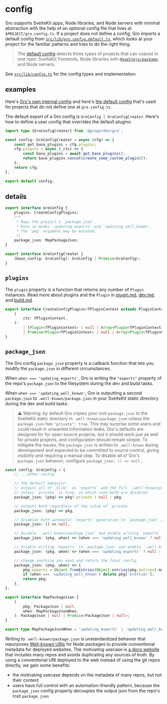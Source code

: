 # config

Gro supports SvelteKit apps, Node libraries, and Node servers with minimal abstraction
with the help of an optional config file that lives at `$PROJECT/gro.config.ts`.
If a project does not define a config, Gro imports a default config from
[`src/lib/gro.config.default.ts`](/src/lib/gro.config.default.ts),
which looks at your project for the familiar patterns and tries to do the right thing.

> The [default config](/src/lib/gro.config.default.ts)
> detects three types of projects that can coexist in one repo:
> SvelteKit frontends,
> Node libraries with [`@sveltejs/package`](https://kit.svelte.dev/docs/packaging),
> and Node servers.

See [`src/lib/config.ts`](/src/lib/config.ts) for the config types and implementation.

## examples

Here's [Gro's own internal config](/gro.config.ts) and
here's [the default config](/src/lib/gro.config.default.ts)
that's used for projects that do not define one at `gro.config.ts`.

The default export of a Gro config is `GroConfig | GroConfigCreator`.
Here's how to define a user config that overrides the default plugins:

```ts
import type {GroConfigCreator} from '@grogarden/gro';

const config: GroConfigCreator = async (cfg) => {
	const get_base_plugins = cfg.plugins;
	cfg.plugins = async (_ctx) => {
		const base_plugins = await get_base_plugins();
		return base_plugins.concat(create_some_custom_plugin());
	};
	return cfg;
};

export default config;
```

## details

```ts
export interface GroConfig {
	plugins: CreateConfigPlugins;
	/**
	 * Maps the project's `package.json`.
	 * Runs in modes 'updating_exports' and 'updating_well_known'.
	 * The `pkg` argument may be mutated.
	 */
	package_json: MapPackageJson;
}

export interface GroConfigCreator {
	(base_config: GroConfig): GroConfig | Promise<GroConfig>;
}
```

## `plugins`

The `plugin` property is a function that returns any number of `Plugin` instances.
Read more about plugins and the `Plugin` in
[plugin.md](plugin.md), [dev.md](dev.md#plugin), and [build.md](build.md#plugin).

```ts
export interface CreateConfigPlugins<TPluginContext extends PluginContext = PluginContext> {
	(
		ctx: TPluginContext,
	):
		| (Plugin<TPluginContext> | null | Array<Plugin<TPluginContext> | null>)
		| Promise<Plugin<TPluginContext> | null | Array<Plugin<TPluginContext> | null>>;
}
```

## `package_json`

The Gro config `package_json` property is a callback function
that lets you modify the `package.json` in different circumstances.

When `when === 'updating_exports'`, Gro is writing the `"exports"`
property of the repo's `package.json` to the filesystem during the dev and build tasks.

When `when === 'updating_well_known'`, Gro is outputting a second `package.json`
to `.well-known/package.json` in your SvelteKit static directory during the dev and build tasks.

> ⚠️ Warning: by default Gro copies your root `package.json`
> to the SvelteKit static directory in `.well-known/package.json`
> unless the `package.json` has `"private": true`.
> This may surprise some users and could result in unwanted information leaks.
> Gro's defaults are designed for for open source projects,
> but it should work just as well for private projects, and configuration should remain simple.
> To mitigate the issues, the `package.json` is written to `.well-known` during development
> and expected to be committed to source control, giving visibility and requiring a manual step.
> To disable all of Gro's `package.json` behavior, configure `package_json: () => null,`.

```ts
const config: GroConfig = {
	// ...other config

	// the default behavior:
	// outputs all of `$lib/` as `exports` and the full `.well-known/package.json`,
	// unless `private` is true, in which case both are disabled
	package_json: (pkg) => pkg?.private ? null : pkg,

	// outputs both regardless of the value of `private`
	package_json: (pkg) => pkg,

	// disables both automatic `exports` generation to `package.json` and `.well-known/package.json`
	package_json: () => null,

	// disable `.well-known/package.json` and enable writing `exports` to `package.json`
	package_json: (pkg, when) => (when === 'updating_well_known' ? null : pkg),

	// disable writing `exports` to `package.json` and enable `.well-known/package.json`
	package_json: (pkg, when) => (when === 'updating_exports' ? null : pkg),

	// change anything you want and return the final config
	package_json: (pkg, when) => {
		pkg.exports = Object.fromEntries(Object.entries(pkg.entries).map((e) => /* ... */));
		if (when === 'updating_well_known') delete pkg['prettier'];
		return pkg;
	},
};

export interface MapPackageJson {
	(
		pkg: PackageJson | null,
		when: MapPackageJsonWhen,
	): PackageJson | null | Promise<PackageJson | null>;
}

export type MapPackageJsonWhen = 'updating_exports' | 'updating_well_known';

```

Writing to `.well-known/package.json` is unstandardized behavior that
repurposes [Well-known URIs](https://en.wikipedia.org/wiki/Well-known_URIs) for Node packages
to provide conventional metadata for deployed websites.
The motivating usecase is [a docs website](https://docs.fuz.dev/) that includes many repos
and avoids duplicating any sources of truth.
By using a conventional URI deployed to the web instead of using the git repos directly,
we gain some benefits:

- the motivating usecase depends on the metadata of many repos, but not their content
- users have full control with an automation-friendly pattern,
  because the `package_json` config property decouples the output json from the repo's root `package.json`

